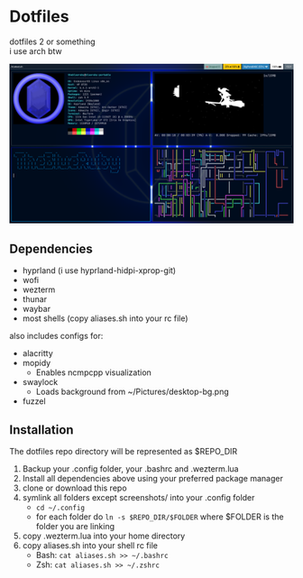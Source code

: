 # Dotfiles

dotfiles 2 or something  
i use arch btw

![](screenshots/screenshot-1.png)

## Dependencies

- hyprland (i use hyprland-hidpi-xprop-git)
- wofi
- wezterm
- thunar
- waybar
- most shells (copy aliases.sh into your rc file)

also includes configs for:  

- alacritty
- mopidy
    - Enables ncmpcpp visualization
- swaylock
    - Loads background from ~/Pictures/desktop-bg.png
- fuzzel

## Installation

The dotfiles repo directory will be represented as $REPO_DIR

1. Backup your .config folder, your .bashrc and .wezterm.lua
2. Install all dependencies above using your preferred package manager
3. clone or download this repo
4. symlink all folders except screenshots/ into your .config folder
    - `cd ~/.config`
    - for each folder do `ln -s $REPO_DIR/$FOLDER` where $FOLDER is the folder you are linking
5. copy .wezterm.lua into your home directory
6. copy aliases.sh into your shell rc file
    - Bash: `cat aliases.sh >> ~/.bashrc`
    - Zsh: `cat aliases.sh >> ~/.zshrc`
